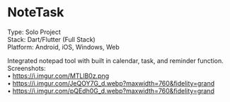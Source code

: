 # NoteTask
Type: Solo Project <br>
Stack: Dart/Flutter (Full Stack) <br>
Platform: Android, iOS, Windows, Web <br>

Integrated notepad tool with built in calendar, task, and reminder function. 
Screenshots:  <br>
• https://i.imgur.com/MTLlB0z.png <br>
• https://i.imgur.com/JeQOY7G_d.webp?maxwidth=760&fidelity=grand <br>
• https://i.imgur.com/pQEdh0G_d.webp?maxwidth=760&fidelity=grand <br>

